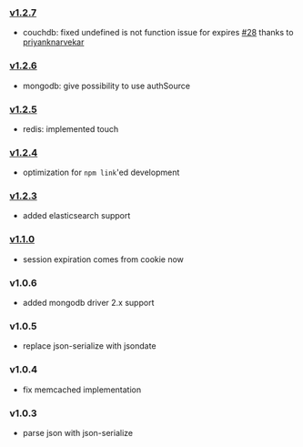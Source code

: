 ### [v1.2.7](https://github.com/adrai/sessionstore/compare/v1.2.6...v1.2.7)
- couchdb: fixed undefined is not function issue for expires [#28](https://github.com/adrai/sessionstore/issues/28) thanks to [priyanknarvekar](https://github.com/priyanknarvekar)

### [v1.2.6](https://github.com/adrai/sessionstore/compare/v1.2.5...v1.2.6)
- mongodb: give possibility to use authSource

### [v1.2.5](https://github.com/adrai/sessionstore/compare/v1.2.4...v1.2.5)
- redis: implemented touch

### [v1.2.4](https://github.com/adrai/sessionstore/compare/v1.2.3...v1.2.4)
- optimization for `npm link`'ed development

### [v1.2.3](https://github.com/adrai/sessionstore/compare/v1.1.0...v1.2.3)
- added elasticsearch support

### [v1.1.0](https://github.com/adrai/sessionstore/compare/v1.0.6...v1.1.0)
- session expiration comes from cookie now

### v1.0.6
- added mongodb driver 2.x support

### v1.0.5
- replace json-serialize with jsondate

### v1.0.4
- fix memcached implementation

### v1.0.3
- parse json with json-serialize
